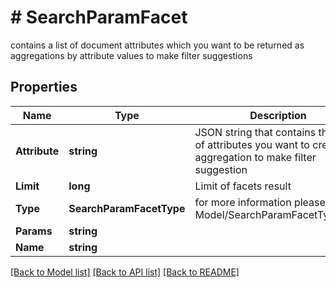 # # SearchParamFacet
contains a list of document attributes which you want to be returned as aggregations by attribute values to make filter suggestions

## Properties 


Name | Type | Description | Notes
------------ | ------------- | ------------- | -------------
**Attribute**| **string** | JSON string that contains the list of attributes you want to create aggregation to make filter suggestion  |
**Limit**| **long** | Limit of facets result  | [optional]
**Type**| **SearchParamFacetType** |  for more information please, see Model/SearchParamFacetType.php  | [optional]
**Params**| **string** |   | [optional]
**Name**| **string** |   | [optional]


[[Back to Model list]](../../README.md#models) [[Back to API list]](../../README.md#endpoints) [[Back to README]](../../README.md)

